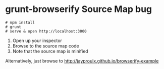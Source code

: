 grunt-browserify Source Map bug
===============================

```
# npm install
# grunt
# serve & open http://localhost:3000
```

1. Open up your inspector
1. Browse to the source map code
1. Note that the source map is minified

Alternatively, just browse to http://jayproulx.github.io/browserify-example
